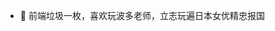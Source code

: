 - 👋 前端垃圾一枚，喜欢玩波多老师，立志玩遍日本女优精忠报国

<!---
LuKasCuiRongfeng/LuKasCuiRongfeng is a ✨ special ✨ repository because its `README.md` (this file) appears on your GitHub profile.
You can click the Preview link to take a look at your changes.
--->
